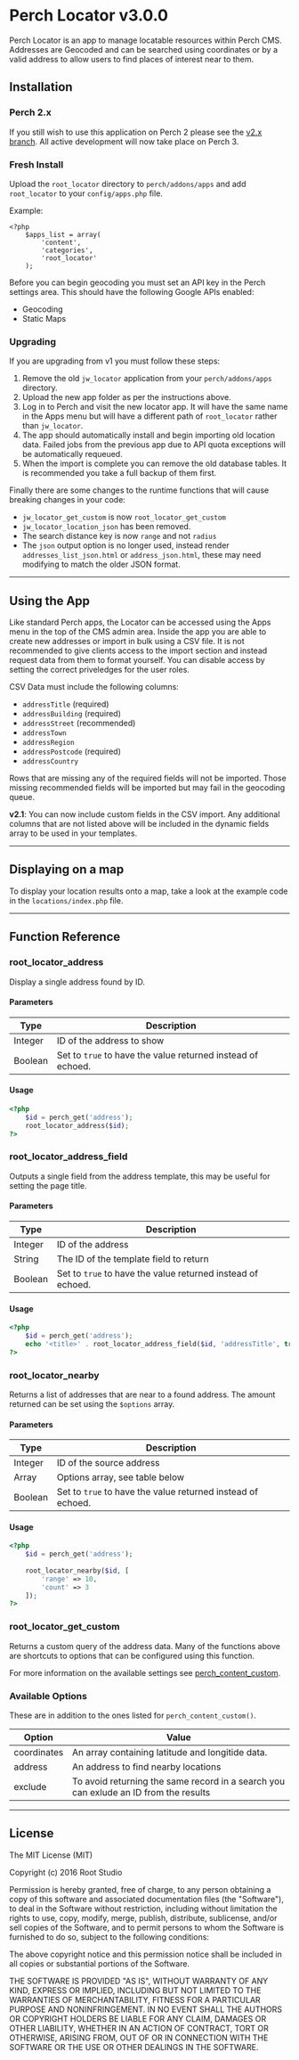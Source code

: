# Perch Locator v3.0.0

Perch Locator is an app to manage locatable resources within Perch CMS. Addresses are Geocoded and can be searched using coordinates or by a valid address to allow users to find places of interest near to them.

## Installation

### Perch 2.x

If you still wish to use this application on Perch 2 please see the [v2.x branch](https://github.com/RootStudio/Perch-Locator/tree/v2.x). All active development will now take place on Perch 3.

### Fresh Install
Upload the `root_locator` directory to `perch/addons/apps` and add `root_locator` to your `config/apps.php` file.

Example:

	<?php
	    $apps_list = array(
	        'content', 
	        'categories',
	        'root_locator'
	    );
	    
Before you can begin geocoding you must set an API key in the Perch settings area. This should have the following Google APIs enabled:

* Geocoding
* Static Maps

### Upgrading

If you are upgrading from v1 you must follow these steps:

1. Remove the old `jw_locator` application from your `perch/addons/apps` directory.
2. Upload the new app folder as per the instructions above.
3. Log in to Perch and visit the new locator app. It will have the same name in the Apps menu but will have a different path of `root_locator` rather than `jw_locator`.
4. The app should automatically install and begin importing old location data. Failed jobs from the previous app due to API quota exceptions will be automatically requeued.
5. When the import is complete you can remove the old database tables. It is recommended you take a full backup of them first.

Finally there are some changes to the runtime functions that will cause breaking changes in your code:

* `jw_locator_get_custom` is now `root_locator_get_custom`
* `jw_locator_location_json` has been removed.
* The search distance key is now `range` and not `radius`
* The `json` output option is no longer used, instead render `addresses_list_json.html` or `address_json.html`, these may need modifying to match the older JSON format.

---
	    
## Using the App

Like standard Perch apps, the Locator can be accessed using the Apps menu in the top of the CMS admin area. Inside the app you are able to create new addresses or import in bulk using a CSV file. It is not recommended to give clients access to the import section and instead request data from them to format yourself. You can disable access by setting the correct priveledges for the user roles.

CSV Data must include the following columns:

* `addressTitle` (required)
* `addressBuilding` (required)
* `addressStreet` (recommended)
* `addressTown`
* `addressRegion`
* `addressPostcode` (required)
* `addressCountry`

Rows that are missing any of the required fields will not be imported. Those missing recommended fields will be imported but may fail in the geocoding queue.

**v2.1**: You can now include custom fields in the CSV import. Any additional columns that are not listed above will be included in the dynamic fields array to be used in your templates.

---

## Displaying on a map
To display your location results onto a map, take a look at the example code in the `locations/index.php` file.

---

## Function Reference

### root\_locator\_address
Display a single address found by ID.

#### Parameters
<table>
    <thead>
        <tr>
            <th>Type</th>
            <th>Description</th>
        </tr>
    </thead>
    <tbody>
        <tr>
            <td>Integer</td>
            <td>ID of the address to show</td>
        </tr>
        <tr>
            <td>Boolean</td>
            <td>Set to <code>true</code> to have the value returned instead of echoed.</td>
        </tr>
    </tbody>
</table>

#### Usage

```php
<?php
    $id = perch_get('address'); 
    root_locator_address($id); 
?>
```

### root\_locator\_address\_field
Outputs a single field from the address template, this may be useful for setting the page title.

#### Parameters
<table>
    <thead>
        <tr>
            <th>Type</th>
            <th>Description</th>
        </tr>
    </thead>
    <tbody>
        <tr>
            <td>Integer</td>
            <td>ID of the address</td>
        </tr>
        <tr>
            <td>String</td>
            <td>The ID of the template field to return</td>
        </tr>
        <tr>
            <td>Boolean</td>
            <td>Set to <code>true</code> to have the value returned instead of echoed.</td>
        </tr>
    </tbody>
</table>

#### Usage

```php
<?php
    $id = perch_get('address');
    echo '<title>' . root_locator_address_field($id, 'addressTitle', true) . '</title>';
?>
```

### root\_locator\_nearby
Returns a list of addresses that are near to a found address. The amount returned can be set using the `$options` array.

#### Parameters
<table>
    <thead>
        <tr>
            <th>Type</th>
            <th>Description</th>
        </tr>
    </thead>
    <tbody>
        <tr>
            <td>Integer</td>
            <td>ID of the source address</td>
        </tr>
        <tr>
            <td>Array</td>
            <td>Options array, see table below</td>
        </tr>
        <tr>
            <td>Boolean</td>
            <td>Set to <code>true</code> to have the value returned instead of echoed.</td>
        </tr>
    </tbody>
</table>

#### Usage

```php
<?php
    $id = perch_get('address');
    
    root_locator_nearby($id, [
        'range' => 10,
        'count' => 3
    ]);
?>
```

### root\_locator\_get\_custom
Returns a custom query of the address data. Many of the functions above are shortcuts to options that can be configured using this function.

For more information on the available settings see [perch\_content\_custom](https://docs.grabaperch.com/functions/content/perch-content-custom/).

### Available Options
These are in addition to the ones listed for `perch_content_custom()`.

<table>
    <thead>
        <tr>
            <th>Option</th>
            <th>Value</th>
        </tr>
    </thead>
    <tbody>
        <tr>
            <td>coordinates</td>
            <td>An array containing latitude and longitide data.</td>
        </tr>
        <tr>
            <td>address</td>
            <td>An address to find nearby locations</td>
        </tr>
        <tr>
            <td>exclude</td>
            <td>To avoid returning the same record in a search you can exlude an ID from the results</td>
        </tr>
    </tbody>
</table>

---

## License

The MIT License (MIT)

Copyright (c) 2016 Root Studio

Permission is hereby granted, free of charge, to any person obtaining a copy
of this software and associated documentation files (the "Software"), to deal
in the Software without restriction, including without limitation the rights
to use, copy, modify, merge, publish, distribute, sublicense, and/or sell
copies of the Software, and to permit persons to whom the Software is
furnished to do so, subject to the following conditions:

The above copyright notice and this permission notice shall be included in all
copies or substantial portions of the Software.

THE SOFTWARE IS PROVIDED "AS IS", WITHOUT WARRANTY OF ANY KIND, EXPRESS OR
IMPLIED, INCLUDING BUT NOT LIMITED TO THE WARRANTIES OF MERCHANTABILITY,
FITNESS FOR A PARTICULAR PURPOSE AND NONINFRINGEMENT. IN NO EVENT SHALL THE
AUTHORS OR COPYRIGHT HOLDERS BE LIABLE FOR ANY CLAIM, DAMAGES OR OTHER
LIABILITY, WHETHER IN AN ACTION OF CONTRACT, TORT OR OTHERWISE, ARISING FROM,
OUT OF OR IN CONNECTION WITH THE SOFTWARE OR THE USE OR OTHER DEALINGS IN THE
SOFTWARE.
